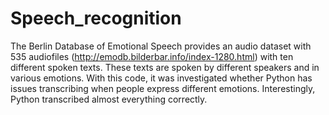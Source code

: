 # Speech_recognition
The Berlin Database of Emotional Speech provides an audio dataset with 535 audiofiles (http://emodb.bilderbar.info/index-1280.html) with ten different spoken texts. These texts are spoken by different speakers and in various emotions. With this code, it was investigated whether Python has issues transcribing when people express different emotions. Interestingly, Python transcribed almost everything correctly.
